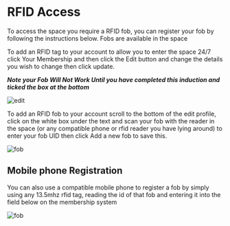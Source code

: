 # RFID Access

To access the space you require a RFID fob, you can register your fob by following the instructions below. Fobs are available in the space 

To add an RFID tag to your account to allow you to enter the space 24/7 click Your Membership and then click the Edit button and change the details you wish to change then click update.

***Note your Fob Will Not Work Until you have completed this induction and ticked the box at the bottom***

![edit](https://docs.hacman.org.uk/images/rfid_1.png)

To add an RFID fob to your account scroll to the bottom of the edit profile, click on the white box under the text and scan your fob with the reader in the space (or any compatible phone or rfid reader you have lying around) to enter your fob UID then click Add a new fob to save this.

![](https://docs.hacman.org.uk/images/rfid_2.png "fob")

## Mobile phone Registration

You can also use a compatible mobile phone to register a fob by simply using any 13.5mhz rfid tag, reading the id of that fob and entering it into the field below on the membership system

![](https://docs.hacman.org.uk/images/rfid_2.png "fob")
